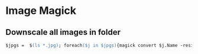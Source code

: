 # Image Magick

## Downscale all images in folder

```ps
$jpgs =  $(ls *.jpg); foreach($j in $jpgs){magick convert $j.Name -resize 512x512 $j.Name}
```
